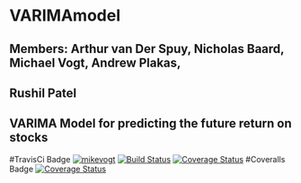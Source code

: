 # VARIMAmodel
## Members: Arthur van Der Spuy, Nicholas Baard, Michael Vogt, Andrew Plakas,
## Rushil Patel
## VARIMA Model for predicting the future return on stocks


#TravisCi Badge
[![mikevogt](https://circleci.com/gh/mikevogt/VARIMAmodel.svg?style=svg)](https://app.circleci.com/github/mikevogt/VARIMAmodel/pipelines)
[![Build Status](https://travis-ci.org/mikevogt/VARIMAmodel.svg?branch=master)](https://travis-ci.org/mikevogt/VARIMAmodel) [![Coverage Status](https://coveralls.io/repos/github/mikevogt/VARIMAmodel/badge.svg?branch=master)](https://coveralls.io/github/mikevogt/VARIMAmodel>?branch=master)
#Coveralls Badge
[![Coverage Status](https://coveralls.io/repos/github/mikevogt/VARIMAmodel/badge.svg?branch=master)](https://coveralls.io/github/mikevogt/VARIMAmodel?branch=master)
